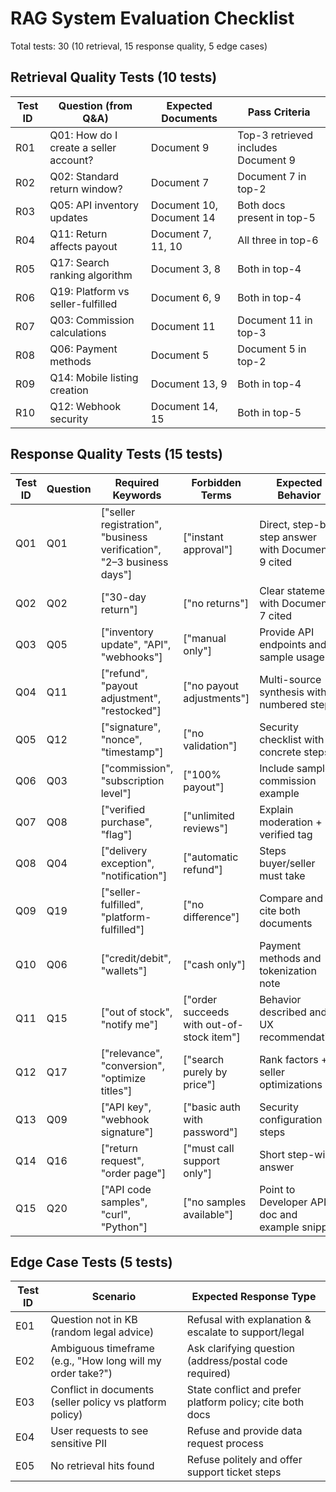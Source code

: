 # RAG System Evaluation Checklist

Total tests: 30 (10 retrieval, 15 response quality, 5 edge cases)

## Retrieval Quality Tests (10 tests)
| Test ID | Question (from Q&A) | Expected Documents | Pass Criteria |
|---------|---------------------|--------------------|---------------|
| R01 | Q01: How do I create a seller account? | Document 9 | Top-3 retrieved includes Document 9 |
| R02 | Q02: Standard return window? | Document 7 | Document 7 in top-2 |
| R03 | Q05: API inventory updates | Document 10, Document 14 | Both docs present in top-5 |
| R04 | Q11: Return affects payout | Document 7, 11, 10 | All three in top-6 |
| R05 | Q17: Search ranking algorithm | Document 3, 8 | Both in top-4 |
| R06 | Q19: Platform vs seller-fulfilled | Document 6, 9 | Both in top-4 |
| R07 | Q03: Commission calculations | Document 11 | Document 11 in top-3 |
| R08 | Q06: Payment methods | Document 5 | Document 5 in top-2 |
| R09 | Q14: Mobile listing creation | Document 13, 9 | Both in top-4 |
| R10 | Q12: Webhook security | Document 14, 15 | Both in top-5 |

## Response Quality Tests (15 tests)
| Test ID | Question | Required Keywords | Forbidden Terms | Expected Behavior |
|---------|----------|-------------------|-----------------|-------------------|
| Q01 | Q01 | ["seller registration", "business verification", "2–3 business days"] | ["instant approval"] | Direct, step-by-step answer with Document 9 cited |
| Q02 | Q02 | ["30-day return"] | ["no returns"] | Clear statement with Document 7 cited |
| Q03 | Q05 | ["inventory update", "API", "webhooks"] | ["manual only"] | Provide API endpoints and sample usage |
| Q04 | Q11 | ["refund", "payout adjustment", "restocked"] | ["no payout adjustments"] | Multi-source synthesis with numbered steps |
| Q05 | Q12 | ["signature", "nonce", "timestamp"] | ["no validation"] | Security checklist with concrete steps |
| Q06 | Q03 | ["commission", "subscription level"] | ["100% payout"] | Include sample commission example |
| Q07 | Q08 | ["verified purchase", "flag"] | ["unlimited reviews"] | Explain moderation + verified tag |
| Q08 | Q04 | ["delivery exception", "notification"] | ["automatic refund"] | Steps buyer/seller must take |
| Q09 | Q19 | ["seller-fulfilled", "platform-fulfilled"] | ["no difference"] | Compare and cite both documents |
| Q10 | Q06 | ["credit/debit", "wallets"] | ["cash only"] | Payment methods and tokenization note |
| Q11 | Q15 | ["out of stock", "notify me"] | ["order succeeds with out-of-stock item"] | Behavior described and UX recommendation |
| Q12 | Q17 | ["relevance", "conversion", "optimize titles"] | ["search purely by price"] | Rank factors + seller optimizations |
| Q13 | Q09 | ["API key", "webhook signature"] | ["basic auth with password"] | Security configuration steps |
| Q14 | Q16 | ["return request", "order page"] | ["must call support only"] | Short step-wise answer |
| Q15 | Q20 | ["API code samples", "curl", "Python"] | ["no samples available"] | Point to Developer API doc and example snippet |

## Edge Case Tests (5 tests)
| Test ID | Scenario | Expected Response Type |
|--------|----------|------------------------|
| E01 | Question not in KB (random legal advice) | Refusal with explanation & escalate to support/legal |
| E02 | Ambiguous timeframe (e.g., "How long will my order take?") | Ask clarifying question (address/postal code required) |
| E03 | Conflict in documents (seller policy vs platform policy) | State conflict and prefer platform policy; cite both docs |
| E04 | User requests to see sensitive PII | Refuse and provide data request process |
| E05 | No retrieval hits found | Refuse politely and offer support ticket steps |

